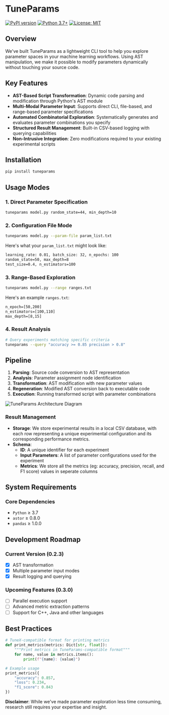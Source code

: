 
# TuneParams

[![PyPI version](https://badge.fury.io/py/tuneparams.svg)](https://badge.fury.io/py/tuneparams)
[![Python 3.7+](https://img.shields.io/badge/python-3.7+-blue.svg)](https://www.python.org/downloads/)
[![License: MIT](https://img.shields.io/badge/License-MIT-yellow.svg)](https://opensource.org/licenses/MIT)

## Overview

We've built TuneParams as a lightweight CLI tool to help you explore parameter spaces in your machine learning workflows. Using AST manipulation, we make it possible to modify parameters dynamically without touching your source code.

## Key Features

- **AST-Based Script Transformation**: Dynamic code parsing and modification through Python's AST module
- **Multi-Modal Parameter Input**: Supports direct CLI, file-based, and range-based parameter specifications
- **Automated Combinatorial Exploration**: Systematically generates and evaluates parameter combinations you specify
- **Structured Result Management**: Built-in CSV-based logging with querying capabilities
- **Non-Intrusive Integration**: Zero modifications required to your existing experimental scripts

## Installation

```bash
pip install tuneparams
```

## Usage Modes

### 1. Direct Parameter Specification
```bash
tuneparams model.py random_state=44, min_depth=10
```

### 2. Configuration File Mode
```bash
tuneparams model.py --param-file param_list.txt
```

Here's what your `param_list.txt` might look like:
```txt
learning_rate: 0.01, batch_size: 32, n_epochs: 100
random_state=50, max_depth=8
test_size=0.4, n_estimators=100
```

### 3. Range-Based Exploration
```bash
tuneparams model.py --range ranges.txt
```

Here's an example `ranges.txt`:
```txt
n_epoch=[50,200]
n_estimators=[100,110]
max_depth=[8,15]
```

### 4. Result Analysis
```bash
# Query experiments matching specific criteria 
tuneparams --query "accuracy >= 0.85 precision > 0.8"
```

## Pipeline

1. **Parsing**: Source code conversion to AST representation
2. **Analysis**: Parameter assignment node identification
3. **Transformation**: AST modification with new parameter values
4. **Regeneration**: Modified AST conversion back to executable code
5. **Execution**: Running transformed script with parameter combinations


![TuneParams Architecture Diagram](https://github.com/user-attachments/assets/b9a982fd-0163-4f2a-bd26-1ca3030ac7b6)

### Result Management
- **Storage**: We store experimental results in a local CSV database, with each row representing a unique experimental configuration and its corresponding performance metrics.
- **Schema**:
  - **ID**: A unique identifier for each experiment
  - **Input Parameters**: A list of parameter configurations used for the experiment
  - **Metrics**: We store all the metrics (eg: accuracy, precision, recall, and F1 score) values in seperate columns

## System Requirements

### Core Dependencies
- `Python` ≥ 3.7
- `astor` ≥ 0.8.0
- `pandas` ≥ 1.0.0

## Development Roadmap

### Current Version (0.2.3)
- [x] AST transformation
- [x] Multiple parameter input modes
- [x] Result logging and querying

### Upcoming Features (0.3.0)
- [ ] Parallel execution support
- [ ] Advanced metric extraction patterns
- [ ] Support for C++, Java and other languages

## Best Practices

```python
# TuneX-compatible format for printing metrics
def print_metrics(metrics: Dict[str, float]):
    """Print metrics in TuneParams-compatible format"""
    for name, value in metrics.items():
        print(f"{name}: {value}")

# Example usage
print_metrics({
    "accuracy": 0.857,
    "loss": 0.234,
    "f1_score": 0.843
})
```

**Disclaimer**: While we've made parameter exploration less time consuming, research still requires your expertise and insight.


